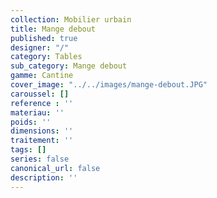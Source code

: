 ```yaml
---
collection: Mobilier urbain
title: Mange debout
published: true
designer: "/"
category: Tables
sub_category: Mange debout
gamme: Cantine
cover_image: "../../images/mange-debout.JPG"
caroussel: []
reference : ''
materiau: ''
poids: ''
dimensions: ''
traitement: ''
tags: []
series: false
canonical_url: false
description: ''
---
```

